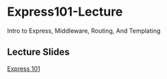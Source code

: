 # Express101-Lecture
Intro to Express, Middleware, Routing, And Templating

## Lecture Slides
[Express 101](https://hackmd.io/@XinhdUgJSt2kHuiYLatSqQ/Skjwgpsu9)
